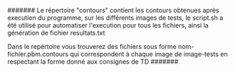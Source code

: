 #######
Le répertoire "contours" contient les contours obtenues après execution du programme,
sur les différents images de tests, le script.sh a été utilisé pour automatiser l'execution pour tous
les fichiers, ainsi la génération de fichier resultats.txt

Dans le repértoire vous trouverez des fichiers sous forme nom-fichier.pbm.contours qui correspondent
à chaque image de image-tests en respectant la forme donné aux consignes de TD
#######
